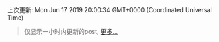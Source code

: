 
  
 上次更新: Mon Jun 17 2019 20:00:34 GMT+0000 (Coordinated Universal Time) 

 > 仅显示一小时内更新的post, [更多...](screenshots/)
  
